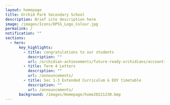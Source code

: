 ```yaml
---
layout: homepage
title: Orchid Park Secondary School
description: Brief site description here
image: /images/Icons/OPSS_Logo_Colour.jpg
permalink: /
notification: ""
sections:
  - hero:
      key_highlights:
        - title: congratulations to our students
          description: ""
          url: /orchidian-achievements/future-ready-orchidians/accounting2023/
        - title: Term 4 Letters
          description: ""
          url: /announcements/
        - title: Sec 1-3 Extended Curriculum & EOY timetable
          description: ""
          url: /announcements/
      background: /images/Homepage/home20221230.bmp
---
```

